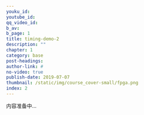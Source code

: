```yaml
---
youku_id: 
youtube_id: 
qq_video_id: 
b_av: 
b_page: 1
title: timing-demo-2
description: ""
chapter: 1
category: base
post-headings:
author-link: #
no-video: true
publish-date: 2019-07-07
thumbnail: /static/img/course_cover-small/fpga.png
index: 2
---
```


内容准备中...


